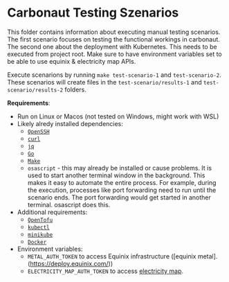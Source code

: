 # Carbonaut Testing Szenarios

This folder contains information about executing manual testing scenarios. The first scenario focuses on testing the functional workings in carbonaut. The second one about the deployment with Kubernetes. This needs to be executed from project root. Make sure to have environment variables set to be able to use equinix & electricity map APIs.

Execute scenarions by running `make test-scenario-1` and `test-scenario-2`.
These scenarios will create files in the `test-scenario/results-1` and `test-scenario/results-2` folders.

**Requirements**:
* Run on Linux or Macos (not tested on Windows, might work with WSL)
* Likely alredy installed dependencies:
  * [`OpenSSH`](https://www.openssh.com/)
  * [`curl`](https://curl.se/)
  * [`jq`](https://jqlang.github.io/jq/)
  * [`Go`](https://go.dev/)
  * [`Make`](https://www.gnu.org/software/make/)
  * `osascript` - this may already be installed or cause problems. It is used to start another terminal window in the background. This makes it easy to automate the entire process. For example, during the execution, processes like port forwarding need to run until the scenario ends. The port forwarding would get started in another terminal. osascript does this.
* Additional requirements:
  * [`OpenTofu`](https://opentofu.org/)
  * [`kubectl`](https://kubernetes.io/docs/reference/kubectl/)
  * [`minikube`](https://minikube.sigs.k8s.io/)
  * [`Docker`](https://www.docker.com/) 
* Environment variables:
  * `METAL_AUTH_TOKEN` to access Equinix infrastructure ([equinix metal].(https://deploy.equinix.com/))
  * `ELECTRICITY_MAP_AUTH_TOKEN` to access [electricity map](https://app.electricitymaps.com/map).
